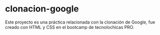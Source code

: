 # clonacion-google
Este proyecto es una práctica relacionada con la clonación de Google, fue creado con HTML y CSS en el bootcamp de tecnolochicas PRO.
